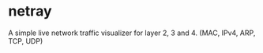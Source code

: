 # netray

A simple live network traffic visualizer for layer 2, 3 and 4. (MAC, IPv4, ARP, TCP, UDP) 
